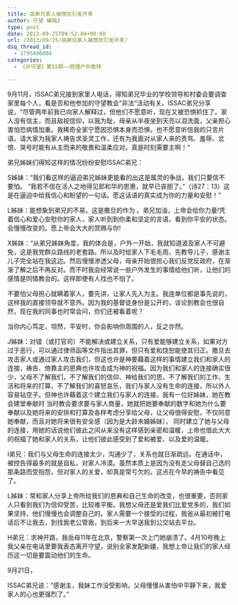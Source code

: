 ```yaml
---
title: 由弟兄家人被搅扰引发开来
author: 守望 编辑2
type: post
date: 2013-09-25T09:52:04+00:00
url: /2013/09/25/由弟兄家人被搅扰引发开来/
dsq_thread_id:
  - 1795400804
categories:
  - 《＠守望》第55期——梳理户外敬拜

---
```

<!--more-->

9月11月，ISSAC弟兄接到家里人电话，得知弟兄毕业的学校领导和村委会要调查家里每个人，看是否和他参加的守望教会“非法“活动有关。ISSAC弟兄分享说，“尽管两年前我已向家人解释过，但他们不愿意听，现在又被恐惧抓住了。家人没有信主，而且敌视信仰，以我为耻，母亲从半夜坐到天亮以泪洗面，父亲担心害怕恐病情加重。我稀奇全家宁愿因恐惧本身而恐惧，也不愿意听信我的只言片语。请大家为我家人祷告求圣灵工作，还有为我面对从家人来的责骂、羞辱、忿恨、哭号时能有从主而来的敬畏和温柔应对。真是时刻需要主啊！”

弟兄姊妹们得知这样的情况纷纷安慰ISSAC弟兄：

S姊妹：“我们看这样的逼迫弟兄姊妹更能看的出这是属灵的争战，我们只要信不要怕。 “我若不信在活人之地得见耶和华的恩惠，就早已丧胆了。”（诗27：13）这是在逼迫中给我信心和盼望的一句话。愿这话语的真实成为你的力量和安慰！”

L姊妹：能想象到弟兄的不易。这是撒旦的作为 。弟兄加油，上帝会给你力量!凭着信心和爱心安慰你的家人，家人听到到你柔和坚定的言语，看到你平安的状态。会慢慢改变的。愿上帝会大大的赏赐与你!

X姊妹：“从弟兄姊妹角度，我的体会是，户外一开始，我就知道波及家人不可避免，这是我党群众路线的老套路。所以及时给家人下毛毛雨，先教导儿子，感谢主儿子完全站在我这边。然后慢慢渗透父母，母亲开始很担心我们反党反政府，在渐渐了解之后不再反对。而不时我会经常说一些户外发生的事情给他们听，让他们的感情是同情教会的。这样即使有人找也不怕了。

不要怕父母担心就瞒着家人，要先讲，让家人先入为主。我连单位都是事先说的，这样我的直接领导就不意外。因为我的基督徒身份是公开的，谈论到教会也很自然，现在我的同事也时常会问，你们还被看着呢？

当你内心笃定，坦然，平安时，你会影响你周围的人，反之亦然。

J姊妹：对错（或打官司）不能解决或建立关系，只有爱能够建立关系，如果对方过于恶行，可以通过律师函等文件指出其罪，但只有爱和饶恕能使其归正。撒旦去攻击家人或通过家人攻击我们，但这也许是神要藉着这样的事情建立我们和家人的连接，祷告、倚靠主的恩典也许攻击成为神的祝福。因为我们和家人的连接确实很少，父母不了解我们，不了解我们的信仰、神给我们的恩，不了解我们的工作、生活和将来的打算，不了解我们的喜怒哀乐，我们与家人没有生命的连接，所以外人容易钻空子。但神也许藉着这个建立我们与家人的连接。我有一位好姊妹，她在教会建堂奉献时 当时教会要求要与家人商量，她就把她要奉献的数字和她为什么要奉献以及她将来的安排和打算及各样考虑分享给父母，让父母很得安慰，不仅同意她奉献，而且对她将来很有安全感（因为是大龄未婚姊妹）， 同时建立了她与父母的连接，用她的话说他们彼此之间从来没有这样感到亲密和温暖，上帝也借此大大的祝福了她和家人的关系，让他们彼此感受到了爱和被爱、以及爱的温暖。

I弟兄：我们与父母生命的连接太少，沟通少了，关系也就日渐疏远。在通话中，被控告得最多的就是自私，对家人冷漠。虽然本质上是因为没有走父母替自己选的那条路而受抱怨，但对家人的关爱，却真是常亏欠的。这点在今早的祷告中看见了。

L姊妹：常和家人分享上帝所给我们的恩典和自己生命的改变，也很重要，否则家人只看到我们为信仰受苦，比较难平衡。我想父母还是爱我们比爱党多的，我们如果坚持，他们慢慢也会调整自己的。家人需要一个接受的过程，我爸从最初被打电话后不让我去，到找我老公管我，到后来一大早送我到公交站去平台。

H弟兄：求神开路，我岳母11年在北京，警察第一次上门她崩溃了。4月10号晚上我父亲在电话里要我表态离开守望，说别全家发配新疆，我想上帝让我们的家人经历这一切是要震动他们的生命。

9月21日，

ISSAC弟兄说：“感谢主，我妹工作没受影响，父母慢慢从害怕中平静下来，我爱家人的心也更强烈了。”